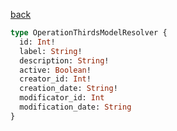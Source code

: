 [back](../../tableOfContent.md)


```graphql
type OperationThirdsModelResolver {
  id: Int!
  label: String!
  description: String!
  active: Boolean!
  creator_id: Int!
  creation_date: String!
  modificator_id: Int
  modification_date: String
}
```
